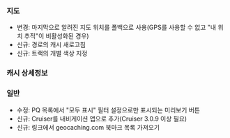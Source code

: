 ### 지도
- 변경: 마지막으로 알려진 지도 위치를 폴백으로 사용(GPS를 사용할 수 없고 "내 위치 추적"이 비활성화된 경우)
- 신규: 경로의 캐시 새로고침
- 신규: 트랙의 개별 색상 지정

### 캐시 상세정보

### 일반
- 수정: PQ 목록에서 "모두 표시" 필터 설정으로만 표시되는 미리보기 버튼
- 신규: Cruiser를 내비게이션 앱으로 추가(Cruiser 3.0.9 이상 필요)
- 신규: 링크에서 geocaching.com 북마크 목록 가져오기
